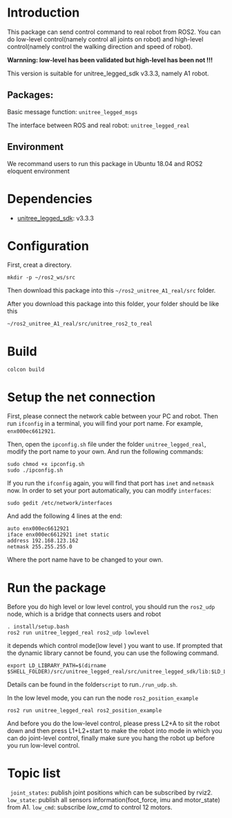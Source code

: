 # Introduction
This package can send control command to real robot from ROS2. You can do low-level control(namely control all joints on robot) and high-level control(namely control the walking direction and speed of robot).

**Warnning: low-level has been validated but high-level has been not !!!**

This version is suitable for unitree_legged_sdk v3.3.3, namely A1 robot.

## Packages:

Basic message function: `unitree_legged_msgs`

The interface between ROS and real robot: `unitree_legged_real`

## Environment
We recommand users to run this package in Ubuntu 18.04 and ROS2 eloquent environment

# Dependencies
* [unitree_legged_sdk](https://github.com/unitreerobotics): v3.3.3

# Configuration
First, creat a directory.
```
mkdir -p ~/ros2_ws/src
```
Then download this package into this `~/ros2_unitree_A1_real/src` folder. 

After you download this package into this folder, your folder should be like this
```
~/ros2_unitree_A1_real/src/unitree_ros2_to_real
```



# Build
```
colcon build
```

# Setup the net connection
First, please connect the network cable between your PC and robot. Then run `ifconfig` in a terminal, you will find your port name. For example, `enx000ec6612921`.

Then, open the `ipconfig.sh` file under the folder `unitree_legged_real`, modify the port name to your own. And run the following commands:
```
sudo chmod +x ipconfig.sh
sudo ./ipconfig.sh
```
If you run the `ifconfig` again, you will find that port has `inet` and `netmask` now.
In order to set your port automatically, you can modify `interfaces`:
```
sudo gedit /etc/network/interfaces
```
And add the following 4 lines at the end:
```
auto enx000ec6612921
iface enx000ec6612921 inet static
address 192.168.123.162
netmask 255.255.255.0
```
Where the port name have to be changed to your own.

# Run the package
Before you do high level or low level control, you should run the `ros2_udp` node, which is a bridge that connects users and robot

```
. install/setup.bash
ros2 run unitree_legged_real ros2_udp lowlevel
```

it depends which control mode(low level ) you want to use. If prompted that the dynamic library cannot be found, you can use the following command.

```
export LD_LIBRARY_PATH=$(dirname $SHELL_FOLDER)/src/unitree_legged_real/src/unitree_legged_sdk/lib:$LD_LIBRARY_PATH
```
Details can be found in the folder`script` to run`./run_udp.sh`.


In the low level mode, you can run the node `ros2_position_example`
```
ros2 run unitree_legged_real ros2_position_example
```

And before you do the low-level control, please press L2+A to sit the robot down and then press L1+L2+start to make the robot into
mode in which you can do joint-level control, finally make sure you hang the robot up before you run low-level control.

# Topic list
` joint_states`: publish joint positions which can be subscribed by rviz2.
`low_state`: publish all sensors information(foot_force, imu and motor_state) from A1.
`low_cmd`: subscribe *low_cmd* to control 12 motors.

